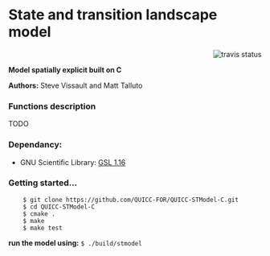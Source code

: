 State and transition landscape model
========
<p align='right'>
  <img src='https://travis-ci.org/QUICC-FOR/STModel-Simulation.svg?branch=master' alt='travis status'/>
</p>

**Model spatially explicit built on C**

**Authors:** Steve Vissault and Matt Talluto

### Functions description

TODO

### Dependancy:

- GNU Scientific Library: [GSL 1.16](http://www.linuxfromscratch.org/blfs/view/svn/general/gsl.html)

### Getting started...
```
	$ git clone https://github.com/QUICC-FOR/QUICC-STModel-C.git
	$ cd QUICC-STModel-C
	$ cmake .
	$ make
	$ make test
```

**run the model using:** ```$ ./build/stmodel```

